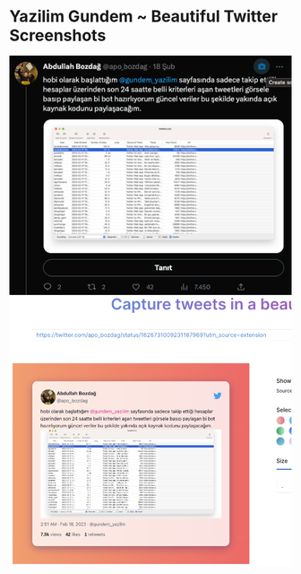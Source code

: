 # Yazilim Gundem ~ Beautiful Twitter Screenshots

![img.png](ss/img.png)
![preview.png](ss/preview.png)
